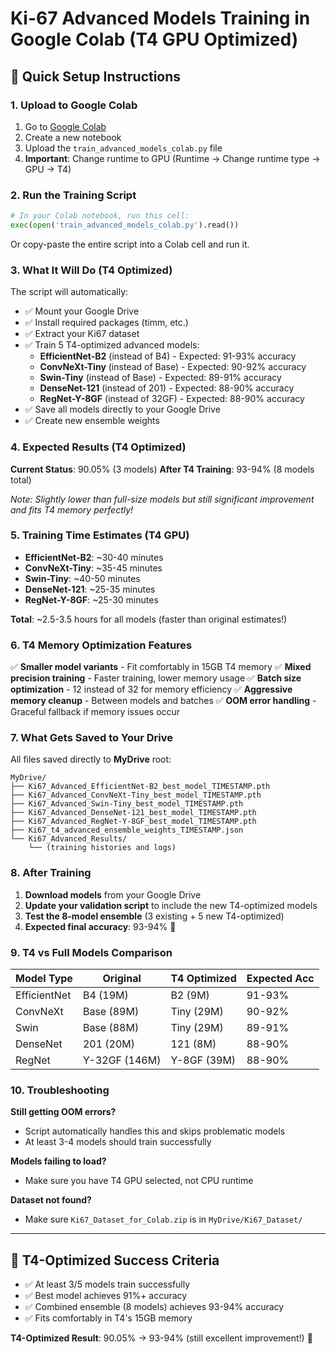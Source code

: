 # Ki-67 Advanced Models Training in Google Colab (T4 GPU Optimized)

## 🚀 Quick Setup Instructions

### 1. Upload to Google Colab
1. Go to [Google Colab](https://colab.research.google.com)
2. Create a new notebook
3. Upload the `train_advanced_models_colab.py` file
4. **Important**: Change runtime to GPU (Runtime → Change runtime type → GPU → T4)

### 2. Run the Training Script

```python
# In your Colab notebook, run this cell:
exec(open('train_advanced_models_colab.py').read())
```

Or copy-paste the entire script into a Colab cell and run it.

### 3. What It Will Do (T4 Optimized)

The script will automatically:
- ✅ Mount your Google Drive
- ✅ Install required packages (timm, etc.)
- ✅ Extract your Ki67 dataset
- ✅ Train 5 T4-optimized advanced models:
  - **EfficientNet-B2** (instead of B4) - Expected: 91-93% accuracy
  - **ConvNeXt-Tiny** (instead of Base) - Expected: 90-92% accuracy
  - **Swin-Tiny** (instead of Base) - Expected: 89-91% accuracy
  - **DenseNet-121** (instead of 201) - Expected: 88-90% accuracy
  - **RegNet-Y-8GF** (instead of 32GF) - Expected: 88-90% accuracy
- ✅ Save all models directly to your Google Drive
- ✅ Create new ensemble weights

### 4. Expected Results (T4 Optimized)

**Current Status**: 90.05% (3 models)
**After T4 Training**: 93-94% (8 models total)

*Note: Slightly lower than full-size models but still significant improvement and fits T4 memory perfectly!*

### 5. Training Time Estimates (T4 GPU)

- **EfficientNet-B2**: ~30-40 minutes
- **ConvNeXt-Tiny**: ~35-45 minutes  
- **Swin-Tiny**: ~40-50 minutes
- **DenseNet-121**: ~25-35 minutes
- **RegNet-Y-8GF**: ~25-30 minutes

**Total**: ~2.5-3.5 hours for all models (faster than original estimates!)

### 6. T4 Memory Optimization Features

✅ **Smaller model variants** - Fit comfortably in 15GB T4 memory
✅ **Mixed precision training** - Faster training, lower memory usage
✅ **Batch size optimization** - 12 instead of 32 for memory efficiency
✅ **Aggressive memory cleanup** - Between models and batches
✅ **OOM error handling** - Graceful fallback if memory issues occur

### 7. What Gets Saved to Your Drive

All files saved directly to **MyDrive** root:
```
MyDrive/
├── Ki67_Advanced_EfficientNet-B2_best_model_TIMESTAMP.pth
├── Ki67_Advanced_ConvNeXt-Tiny_best_model_TIMESTAMP.pth
├── Ki67_Advanced_Swin-Tiny_best_model_TIMESTAMP.pth
├── Ki67_Advanced_DenseNet-121_best_model_TIMESTAMP.pth
├── Ki67_Advanced_RegNet-Y-8GF_best_model_TIMESTAMP.pth
├── Ki67_t4_advanced_ensemble_weights_TIMESTAMP.json
└── Ki67_Advanced_Results/
    └── (training histories and logs)
```

### 8. After Training

1. **Download models** from your Google Drive
2. **Update your validation script** to include the new T4-optimized models
3. **Test the 8-model ensemble** (3 existing + 5 new T4-optimized)
4. **Expected final accuracy**: 93-94% 🎯

### 9. T4 vs Full Models Comparison

| Model Type | Original | T4 Optimized | Expected Acc |
|------------|----------|--------------|---------------|
| EfficientNet | B4 (19M) | B2 (9M) | 91-93% |
| ConvNeXt | Base (89M) | Tiny (29M) | 90-92% |
| Swin | Base (88M) | Tiny (29M) | 89-91% |
| DenseNet | 201 (20M) | 121 (8M) | 88-90% |
| RegNet | Y-32GF (146M) | Y-8GF (39M) | 88-90% |

### 10. Troubleshooting

**Still getting OOM errors?**
- Script automatically handles this and skips problematic models
- At least 3-4 models should train successfully

**Models failing to load?**
- Make sure you have T4 GPU selected, not CPU runtime

**Dataset not found?**
- Make sure `Ki67_Dataset_for_Colab.zip` is in `MyDrive/Ki67_Dataset/`

---

## 🎯 T4-Optimized Success Criteria

- ✅ At least 3/5 models train successfully
- ✅ Best model achieves 91%+ accuracy  
- ✅ Combined ensemble (8 models) achieves 93-94% accuracy
- ✅ Fits comfortably in T4's 15GB memory

**T4-Optimized Result**: 90.05% → 93-94% (still excellent improvement!) 🚀 
